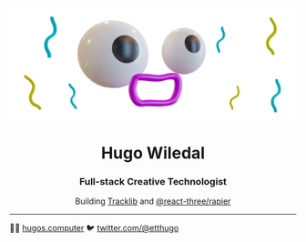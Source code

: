 <img src="misc/header.svg" />


<h1 align="center">Hugo Wiledal</h1>
<h3 align="center">Full-stack Creative Technologist</h3>

<p align="center">
  Building <a href="https://www.tracklib.com">Tracklib</a> and <a href="https://github.com/pmndrs/react-three-rapier">@react-three/rapier</a>
</p>

---

👨‍💻 <a href="https://hugos.computer">hugos.computer</a>
🐦 <a href="https://twitter.com/etthugo">twitter.com/@etthugo</a>  
